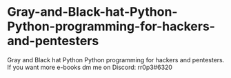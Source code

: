 # Gray-and-Black-hat-Python-Python-programming-for-hackers-and-pentesters
Gray and  Black hat Python  Python programming for hackers and pentesters. If you want more e-books dm me on Discord: rr0p3#6320
